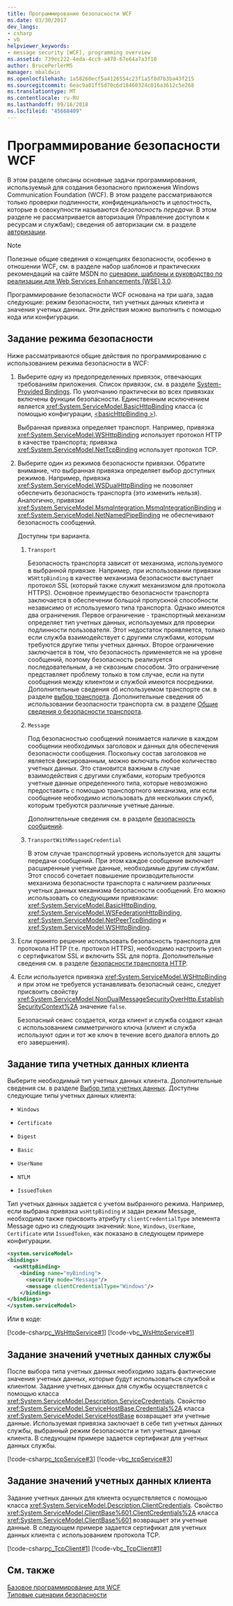 ```yaml
---
title: Программирование безопасности WCF
ms.date: 03/30/2017
dev_langs:
- csharp
- vb
helpviewer_keywords:
- message security [WCF], programming overview
ms.assetid: 739ec222-4eda-4cc9-a470-67e64a7a3f10
author: BrucePerlerMS
manager: mbaldwin
ms.openlocfilehash: 1a58260ecf5a4126554c23f1a5f8d7b3ba43f215
ms.sourcegitcommit: 6eac9a01ff5d70c6d18460324c016a3612c5e268
ms.translationtype: MT
ms.contentlocale: ru-RU
ms.lasthandoff: 09/16/2018
ms.locfileid: "45668409"
---
```

# <a name="programming-wcf-security"></a>Программирование безопасности WCF
В этом разделе описаны основные задачи программирования, используемый для создания безопасного приложения Windows Communication Foundation (WCF). В этом разделе рассматриваются только проверки подлинности, конфиденциальность и целостность, которые в совокупности называются *безопасность передачи*. В этом разделе не рассматривается авторизация (Управление доступом к ресурсам и службам); сведения об авторизации см. в разделе [авторизации](../../../../docs/framework/wcf/feature-details/authorization-in-wcf.md).  
  
> [!NOTE]
>  Полезные общие сведения о концепциях безопасности, особенно в отношении WCF, см. в разделе набор шаблонов и практических рекомендаций на сайте MSDN по [сценарии, шаблоны и руководство по реализации для Web Services Enhancements (WSE) 3.0](https://go.microsoft.com/fwlink/?LinkID=88250).  
  
 Программирование безопасности WCF основана на три шага, задав следующие: режим безопасности, тип учетных данных клиента и значения учетных данных. Эти действия можно выполнить с помощью кода или конфигурации.  
  
## <a name="setting-the-security-mode"></a>Задание режима безопасности  
 Ниже рассматриваются общие действия по программированию с использованием режима безопасности в WCF:  
  
1.  Выберите одну из предопределенных привязок, отвечающих требованиям приложения. Список привязок, см. в разделе [System-Provided Bindings](../../../../docs/framework/wcf/system-provided-bindings.md). По умолчанию практически во всех привязках включены функции безопасности. Единственным исключением является <xref:System.ServiceModel.BasicHttpBinding> класса (с помощью конфигурации, [ \<basicHttpBinding >](../../../../docs/framework/configure-apps/file-schema/wcf/basichttpbinding.md)).  
  
     Выбранная привязка определяет транспорт. Например, привязка <xref:System.ServiceModel.WSHttpBinding> использует протокол HTTP в качестве транспорта; привязка <xref:System.ServiceModel.NetTcpBinding> использует протокол TCP.  
  
2.  Выберите один из режимов безопасности привязки. Обратите внимание, что выбранная привязка определяет выбор доступных режимов. Например, привязка <xref:System.ServiceModel.WSDualHttpBinding> не позволяет обеспечить безопасность транспорта (это изменить нельзя). Аналогично, привязки <xref:System.ServiceModel.MsmqIntegration.MsmqIntegrationBinding> и <xref:System.ServiceModel.NetNamedPipeBinding> не обеспечивают безопасность сообщений.  
  
     Доступны три варианта.  
  
    1.  `Transport`  
  
         Безопасность транспорта зависит от механизма, используемого в выбранной привязке. Например, при использовании привязки `WSHttpBinding` в качестве механизма безопасности выступает протокол SSL (который также служит механизмом для протокола HTTPS). Основное преимущество безопасности транспорта заключается в обеспечении большой пропускной способности независимо от используемого типа транспорта. Однако имеются два ограничения. Первое ограничение - транспортный механизм определяет тип учетных данных, используемых для проверки подлинности пользователя. Этот недостаток проявляется, только если служба взаимодействует с другими службами, которым требуются другие типы учетных данных. Второе ограничение заключается в том, что безопасность применяется не на уровне сообщений, поэтому безопасность реализуется последовательным, а не сквозным способом. Это ограничение представляет проблему только в том случае, если на пути сообщения между клиентом и службой имеются посредники. Дополнительные сведения об используемом транспорте см. в разделе [выбор транспорта](../../../../docs/framework/wcf/feature-details/choosing-a-transport.md). Дополнительные сведения об использовании безопасности транспорта см. в разделе [Общие сведения о безопасности транспорта](../../../../docs/framework/wcf/feature-details/transport-security-overview.md).  
  
    2.  `Message`  
  
         Под безопасностью сообщений понимается наличие в каждом сообщении необходимых заголовок и данных для обеспечения безопасности сообщения. Поскольку состав заголовков не является фиксированным, можно включать любое количество учетных данных. Это становится важным в случае взаимодействия с другими службами, которым требуются учетные данные определенного типа, которые невозможно предоставить с помощью транспортного механизма, или если сообщение необходимо использовать для нескольких служб, которым требуются различные учетные данные.  
  
         Дополнительные сведения см. в разделе [безопасность сообщений](../../../../docs/framework/wcf/feature-details/message-security-in-wcf.md).  
  
    3.  `TransportWithMessageCredential`  
  
         В этом случае транспортный уровень используется для защиты передачи сообщений. При этом каждое сообщение включает расширенные учетные данные, необходимые другим службам. Этот способ сочетает повышение производительности механизма безопасности транспорта с наличием различных учетных данных механизма безопасности сообщений. Его можно использовать со следующими привязками: <xref:System.ServiceModel.BasicHttpBinding>, <xref:System.ServiceModel.WSFederationHttpBinding>, <xref:System.ServiceModel.NetPeerTcpBinding> и <xref:System.ServiceModel.WSHttpBinding>.  
  
3.  Если принято решение использовать безопасность транспорта для протокола HTTP (т.е. протокол HTTPS), необходимо настроить узел с сертификатом SSL и включить SSL для порта. Дополнительные сведения см. в разделе [безопасности транспорта HTTP](../../../../docs/framework/wcf/feature-details/http-transport-security.md).  
  
4.  Если используется привязка <xref:System.ServiceModel.WSHttpBinding> и при этом не требуется устанавливать безопасный сеанс, следует присвоить свойству <xref:System.ServiceModel.NonDualMessageSecurityOverHttp.EstablishSecurityContext%2A> значение `false`.  
  
     Безопасный сеанс создается, когда клиент и служба создают канал с использованием симметричного ключа (клиент и служба используют один и тот же ключ в течение всего диалога вплоть до его завершения).  
  
## <a name="setting-the-client-credential-type"></a>Задание типа учетных данных клиента  
 Выберите необходимый тип учетных данных клиента. Дополнительные сведения см. в разделе [Выбор типа учетных данных](../../../../docs/framework/wcf/feature-details/selecting-a-credential-type.md). Доступны следующие типы учетных данных клиента:  
  
-   `Windows`  
  
-   `Certificate`  
  
-   `Digest`  
  
-   `Basic`  
  
-   `UserName`  
  
-   `NTLM`  
  
-   `IssuedToken`  
  
 Тип учетных данных задается с учетом выбранного режима. Например, если выбрана привязка `wsHttpBinding` и задан режим Message, необходимо также присвоить атрибуту `clientCredentialType` элемента Message одно из следующих значений: `None`, `Windows`, `UserName`, `Certificate` или `IssuedToken`, как показано в следующем примере конфигурации.  
  
```xml  
<system.serviceModel>  
<bindings>  
  <wsHttpBinding>  
    <binding name="myBinding">  
      <security mode="Message"/>  
      <message clientCredentialType="Windows"/>  
    </binding>  
</bindings>  
</system.serviceModel>  
```  
  
 Или в коде:  
  
 [!code-csharp[c_WsHttpService#1](../../../../samples/snippets/csharp/VS_Snippets_CFX/c_wshttpservice/cs/source.cs#1)]
 [!code-vb[c_WsHttpService#1](../../../../samples/snippets/visualbasic/VS_Snippets_CFX/c_wshttpservice/vb/source.vb#1)]  
  
## <a name="setting-service-credential-values"></a>Задание значений учетных данных службы  
 После выбора типа учетных данных необходимо задать фактические значения учетных данных, которые будут использоваться службой и клиентом. Задание учетных данных для службы осуществляется с помощью класса <xref:System.ServiceModel.Description.ServiceCredentials>. Свойство <xref:System.ServiceModel.ServiceHostBase.Credentials%2A> класса <xref:System.ServiceModel.ServiceHostBase> возвращает эти учетные данные. Используемая привязка заключает в себе тип учетных данных службы, выбранный режим безопасности и тип учетных данных клиента. В следующем примере задается сертификат для учетных данных службы.  
  
 [!code-csharp[c_tcpService#3](../../../../samples/snippets/csharp/VS_Snippets_CFX/c_tcpservice/cs/source.cs#3)]
 [!code-vb[c_tcpService#3](../../../../samples/snippets/visualbasic/VS_Snippets_CFX/c_tcpservice/vb/source.vb#3)]  
  
## <a name="setting-client-credential-values"></a>Задание значений учетных данных клиента  
 Задание учетных данных для клиента осуществляется с помощью класса <xref:System.ServiceModel.Description.ClientCredentials>. Свойство <xref:System.ServiceModel.ClientBase%601.ClientCredentials%2A> класса <xref:System.ServiceModel.ClientBase%601> возвращает эти учетные данные. В следующем примере задается сертификат для учетных данных клиента с использованием протокола TCP.  
  
 [!code-csharp[c_TcpClient#1](../../../../samples/snippets/csharp/VS_Snippets_CFX/c_tcpclient/cs/source.cs#1)]
 [!code-vb[c_TcpClient#1](../../../../samples/snippets/visualbasic/VS_Snippets_CFX/c_tcpclient/vb/source.vb#1)]  
  
## <a name="see-also"></a>См. также  
 [Базовое программирование для WCF](../../../../docs/framework/wcf/basic-wcf-programming.md)  
 [Типовые сценарии безопасности](../../../../docs/framework/wcf/feature-details/common-security-scenarios.md)
